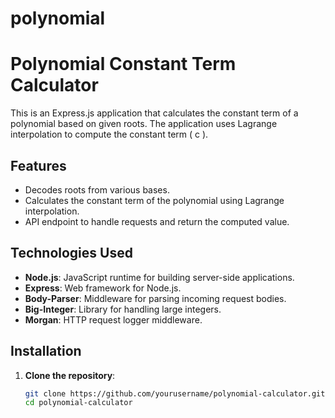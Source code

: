 # polynomial
# Polynomial Constant Term Calculator

This is an Express.js application that calculates the constant term of a polynomial based on given roots. The application uses Lagrange interpolation to compute the constant term \( c \).

## Features

- Decodes roots from various bases.
- Calculates the constant term of the polynomial using Lagrange interpolation.
- API endpoint to handle requests and return the computed value.

## Technologies Used

- **Node.js**: JavaScript runtime for building server-side applications.
- **Express**: Web framework for Node.js.
- **Body-Parser**: Middleware for parsing incoming request bodies.
- **Big-Integer**: Library for handling large integers.
- **Morgan**: HTTP request logger middleware.

## Installation

1. **Clone the repository**:

   ```bash
   git clone https://github.com/yourusername/polynomial-calculator.git
   cd polynomial-calculator
